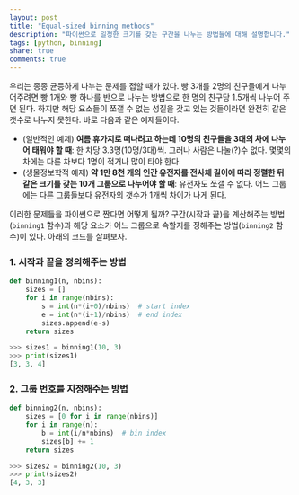 ```yaml
---
layout: post
title: "Equal-sized binning methods"
description: "파이썬으로 일정한 크기를 갖는 구간을 나누는 방법들에 대해 설명합니다."
tags: [python, binning]
share: true
comments: true
---
```


우리는 종종 균등하게 나누는 문제를 접할 때가 있다. 빵 3개를 2명의 친구들에게 나누어주려면 빵 1개와 빵 하나를 반으로 나누는 방법으로 한 명의 친구당 1.5개씩 나누어 주면 된다. 하지만 해당 요소들이 쪼갤 수 없는 성질을 갖고 있는 것들이라면 완전히 같은 갯수로 나누지 못한다. 바로 다음과 같은 예제들이다.

* (일반적인 예제) **여름 휴가지로 떠나려고 하는데 10명의 친구들을 3대의 차에 나누어 태워야 할 때**: 한 차당 3.3명(10명/3대)씩. 그러나 사람은 나눌(?)수 없다. 몇몇의 차에는 다른 차보다 1명이 적거나 많이 타야 한다.
* (생물정보학적 예제) **약 1만 8천 개의 인간 유전자를 전사체 길이에 따라 정렬한 뒤 같은 크기를 갖는 10개 그룹으로 나누어야 할 때**: 유전자도 쪼갤 수 없다. 어느 그룹에는 다른 그룹들보다 유전자의 갯수가 1개씩 차이가 나게 된다.

이러한 문제들을 파이썬으로 짠다면 어떻게 될까? 구간(시작과 끝)을 계산해주는 방법(`binning1` 함수)과 해당 요소가 어느 그룹으로 속할지를 정해주는 방법(`binning2` 함수)이 있다. 아래의 코드를 살펴보자.

### 1. 시작과 끝을 정의해주는 방법

```python
def binning1(n, nbins):
    sizes = []
    for i in range(nbins):
        s = int(n*(i+0)/nbins)  # start index
        e = int(n*(i+1)/nbins)  # end index
        sizes.append(e-s)
    return sizes
```

```python
>>> sizes1 = binning1(10, 3)
>>> print(sizes1)
[3, 3, 4]
```

### 2. 그룹 번호를 지정해주는 방법

```python
def binning2(n, nbins):
    sizes = [0 for i in range(nbins)]
    for i in range(n):
        b = int(i/n*nbins)  # bin index
        sizes[b] += 1
    return sizes
```

```python
>>> sizes2 = binning2(10, 3)
>>> print(sizes2)
[4, 3, 3]
```


